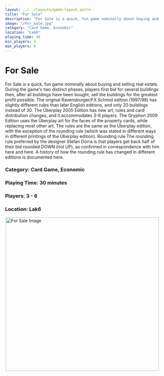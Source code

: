 ```yaml
---
layout: ../../layouts/game-layout.astro
title: "For Sale"
description: "For Sale is a quick, fun game nominally about buying and selling real estate."
image: "/For_Sale.jpg"
category: "Card Game, Economic"
location: "Lak6"
playing_time: 30
min_players: 3
max_players: 6
---
```

# For Sale

For Sale is a quick, fun game nominally about buying and selling real estate. During the game's two distinct phases, players first bid for several buildings then, after all buildings have been bought, sell the buildings for the greatest profit possible.  The original Ravensburger/FX Schmid edition (1997/98) has slightly different rules than later English editions, and only 20 buildings instead of 30.  The Überplay 2005 Edition has new art, rules and card distribution changes, and it accommodates 3-6 players.  The Gryphon 2009 Edition uses the &Uuml;berplay art for the faces of the property cards, while replacing most other art.  The rules are the same as the &Uuml;berplay edition, with the exception of the rounding rule (which was stated in different ways in different printings of the &Uuml;berplay edition).  Rounding rule  The rounding rule preferred by the designer Stefan Dorra is that players get back half of their bid rounded DOWN (not UP), as confirmed in correspondence with him here and here.  A history of how the rounding rule has changed in different editions is documented here.  

### Category: Card Game, Economic

### Playing Time: 30 minutes

### Players: 3 - 6

### Location: Lak6

<img src="/For_Sale.jpg" alt="For Sale Image" width="500" style="display: block; margin: 0 auto">

    